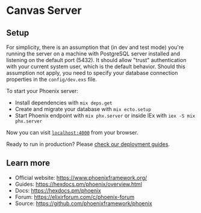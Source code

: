 # Canvas Server

## Setup

For simplicity, there is an assumption that (in dev and test mode) you're running the server
on a machine with PostgreSQL server installed and listening on the default port (5432).
It should allow "trust" authentication with your current system user, which is the default behavior.
Should this assumption not apply, you need to specify your database connection properties
in the `config/dev.exs` file.

To start your Phoenix server:

  * Install dependencies with `mix deps.get`
  * Create and migrate your database with `mix ecto.setup`
  * Start Phoenix endpoint with `mix phx.server` or inside IEx with `iex -S mix phx.server`

Now you can visit [`localhost:4000`](http://localhost:4000) from your browser.

Ready to run in production? Please [check our deployment guides](https://hexdocs.pm/phoenix/deployment.html).

## Learn more

  * Official website: https://www.phoenixframework.org/
  * Guides: https://hexdocs.pm/phoenix/overview.html
  * Docs: https://hexdocs.pm/phoenix
  * Forum: https://elixirforum.com/c/phoenix-forum
  * Source: https://github.com/phoenixframework/phoenix
